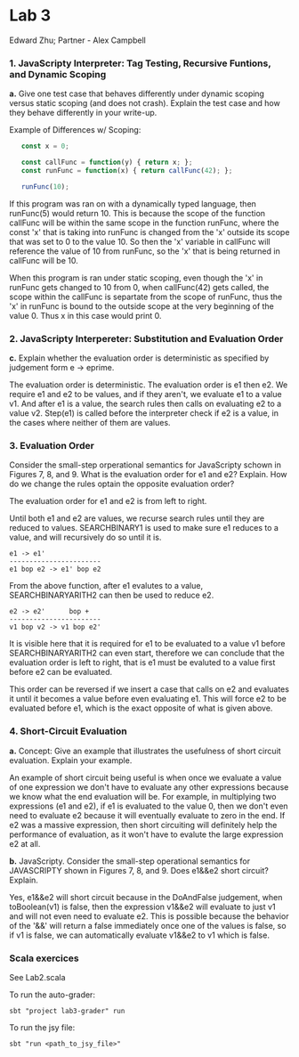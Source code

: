 # Lab 3

Edward Zhu; Partner - Alex Campbell

### 1. JavaScripty Interpreter: Tag Testing, Recursive Funtions, and Dynamic Scoping
**a.**  Give one test case that behaves differently under dynamic scoping versus static scoping (and does not crash). Explain the test case and how they behave differently in your write-up.

Example of Differences w/ Scoping: 
 ``` javascript
	const x = 0;

	const callFunc = function(y) { return x; };
	const runFunc = function(x) { return callFunc(42); };

	runFunc(10);
 ```

If this program was ran on with a dynamically typed language, then runFunc(5) would return 10. This is because the scope of the function callFunc will be within the same scope in the function runFunc, where the const 'x' that is taking into runFunc is changed from the 'x' outside its scope that was set to 0 to the value 10. So then the 'x' variable in callFunc will reference the value of 10 from runFunc, so the 'x' that is being returned in callFunc will be 10.

When this program is ran under static scoping, even though the 'x' in runFunc gets changed to 10 from 0, when callFunc(42) gets called, the scope within the callFunc is separtate from the scope of runFunc, thus the 'x' in runFunc is bound to the outside scope at the very beginning of the value 0. Thus x in this case would print 0.



### 2. JavaScripty Interpereter: Substitution and Evaluation Order
**c.** Explain whether the evaluation order is deterministic as specified by judgement form e -> eprime.

The evaluation order is deterministic. The evaluation order is e1 then e2. We require e1 and e2 to be values, and if they aren't, we evaluate e1 to a value v1. And after e1 is a value, the search rules then calls on evaluating e2 to a value v2. Step(e1) is called before the interpreter check if e2 is a value, in the cases where neither of them are values.


### 3. Evaluation Order
Consider the small-step orperational semantics for JavaScripty schown in Figures 7, 8, and 9. What is the evaluation order for e1 and e2? Explain. How do we change the rules optain the opposite evaluation order?

The evaluation order for e1 and e2 is from left to right.

Until both e1 and e2 are values, we recurse search rules until they are reduced to values. SEARCHBINARY1 is used to make sure e1 reduces to a value, and will recursively do so until it is.

 ```
 e1 -> e1'
 -----------------------
 e1 bop e2 -> e1' bop e2
 ``` 

From the above function, after e1 evalutes to a value, SEARCHBINARYARITH2 can then be used to reduce e2.

 ```
 e2 -> e2'      bop +
 -----------------------
 v1 bop v2 -> v1 bop e2'
 ``` 

It is visible here that it is required for e1 to be evaluated to a value v1 before SEARCHBINARYARITH2 can even start, therefore we can conclude that the evaluation order is left to right, that is e1 must be evaluted to a value first before e2 can be evaluated.

This order can be reversed if we insert a case that calls on e2 and evaluates it until it becomes a value before even evaluating e1. This will force e2 to be evaluated before e1, which is the exact opposite of what is given above.


### 4. Short-Circuit Evaluation
**a.** Concept: Give an example that illustrates the usefulness of short circuit evaluation. Explain your example.

An example of short circuit being useful is when once we evaluate a value of one expression we don't have to evaluate any other expressions because we know what the end evaluation will be. For example, in multiplying two expressions (e1 and e2), if e1 is evaluated to the value 0, then we don't even need to evaluate e2 because it will eventually evaluate to zero in the end. If e2 was a massive expression, then short circuiting will definitely help the performance of evaluation, as it won't have to evalute the large expression e2 at all. 


**b.** JavaScripty. Consider the small-step operational semantics for JAVASCRIPTY shown in Figures 7, 8, and 9. Does e1&&e2 short circuit? Explain.

Yes, e1&&e2 will short circuit because in the DoAndFalse judgement, when toBoolean(v1) is false, then the expression v1&&e2 will evaluate to just v1 and will not even need to evaluate e2. This is possible because the behavior of the '&&' will return a false immediately once one of the values is false, so if v1 is false, we can automatically evaluate v1&&e2 to v1 which is false.

### Scala exercices
See Lab2.scala

To run the auto-grader:

	sbt "project lab3-grader" run

To run the jsy file:

	sbt "run <path_to_jsy_file>"

